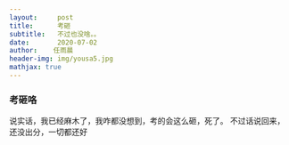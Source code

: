 ```yaml
---
layout:     post
title:      考砸
subtitle:   不过也没啥。。
date:       2020-07-02
author:    任雨晨
header-img: img/yousa5.jpg
mathjax: true
---
```

### 考砸咯
说实话，我已经麻木了，我咋都没想到，考的会这么砸，死了。
不过话说回来，还没出分，一切都还好

